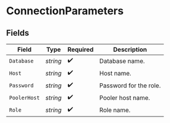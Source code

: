 # ConnectionParameters


## Fields

| Field                   | Type                    | Required                | Description             |
| ----------------------- | ----------------------- | ----------------------- | ----------------------- |
| `Database`              | *string*                | :heavy_check_mark:      | Database name.<br/>     |
| `Host`                  | *string*                | :heavy_check_mark:      | Host name.<br/>         |
| `Password`              | *string*                | :heavy_check_mark:      | Password for the role.<br/> |
| `PoolerHost`            | *string*                | :heavy_check_mark:      | Pooler host name.<br/>  |
| `Role`                  | *string*                | :heavy_check_mark:      | Role name.<br/>         |